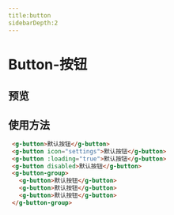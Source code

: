 ```yaml
---
title:button
sidebarDepth:2
---
```



# Button-按钮

## 预览

<ClientOnly>
<button-demos></button-demos>
</ClientOnly>

## 使用方法
``` html
 <g-button>默认按钮</g-button>
 <g-button icon="settings">默认按钮</g-button>
 <g-button :loading="true">默认按钮</g-button>
 <g-button disabled>默认按钮</g-button>
 <g-button-group>
   <g-button>默认按钮</g-button>
   <g-button>默认按钮</g-button>
   <g-button>默认按钮</g-button>
 </g-button-group>

```


